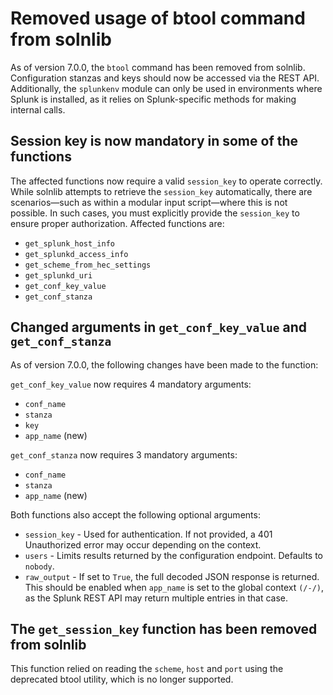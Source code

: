 # Removed usage of btool command from solnlib

As of version 7.0.0, the `btool` command has been removed from solnlib. Configuration stanzas and keys should now be accessed via the REST API. 
Additionally, the `splunkenv` module can only be used in environments where Splunk is installed, as it relies on Splunk-specific methods for making internal calls.

## Session key is now mandatory in some of the functions

The affected functions now require a valid `session_key` to operate correctly. While solnlib attempts to retrieve the `session_key` automatically, 
there are scenarios—such as within a modular input script—where this is not possible. In such cases, you must explicitly provide the `session_key` 
to ensure proper authorization. Affected functions are:

* `get_splunk_host_info`
* `get_splunkd_access_info`
* `get_scheme_from_hec_settings`
* `get_splunkd_uri`
* `get_conf_key_value`
* `get_conf_stanza`

## Changed arguments in `get_conf_key_value` and `get_conf_stanza`

As of version 7.0.0, the following changes have been made to the function:

`get_conf_key_value` now requires 4 mandatory arguments:

* `conf_name`
* `stanza`
* `key`
* `app_name` (new)

`get_conf_stanza` now requires 3 mandatory arguments:

* `conf_name`
* `stanza`
* `app_name` (new)

Both functions also accept the following optional arguments:

* `session_key` - Used for authentication. If not provided, a 401 Unauthorized error may occur depending on the context.
* `users` - Limits results returned by the configuration endpoint. Defaults to `nobody`.
* `raw_output` - If set to `True`, the full decoded JSON response is returned. 
This should be enabled when `app_name` is set to the global context `(/-/)`, as the Splunk REST API may return multiple entries in that case.

## The `get_session_key` function has been removed from solnlib

This function relied on reading the `scheme`, `host` and `port` using the deprecated btool utility, which is no longer supported.

